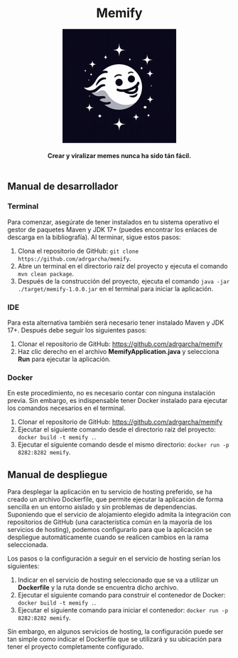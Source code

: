 <div style="display: flex; flex-direction: column; align-items: center">
    <h1>Memify</h1>
    <img alt="Logo de Memify" width="256" height="256" src="./src/main/resources/static/images/MemifyLogo.jpg" />
    <h4>Crear y viralizar memes nunca ha sido tán fácil.</h4>
</div>

## Manual de desarrollador
### Terminal

Para comenzar, asegúrate de tener instalados en tu sistema operativo el gestor de paquetes Maven y JDK 17+ (puedes encontrar los enlaces de descarga en la bibliografía). Al terminar, sigue estos pasos:

1. Clona el repositorio de GitHub: `git clone https://github.com/adrgarcha/memify`.
2. Abre un terminal en el directorio raíz del proyecto y ejecuta el comando `mvn clean package`.
3. Después de la construcción del proyecto, ejecuta el comando `java -jar ./target/memify-1.0.0.jar` en el terminal para iniciar la aplicación.

### IDE

Para esta alternativa también será necesario tener instalado Maven y JDK 17+. Después debe seguir los siguientes pasos:

1. Clonar el repositorio de GitHub: https://github.com/adrgarcha/memify
2. Haz clic derecho en el archivo **MemifyApplication.java** y selecciona **Run** para ejecutar la aplicación.

### Docker

En este procedimiento, no es necesario contar con ninguna instalación previa. Sin embargo, es indispensable tener Docker instalado para ejecutar los comandos necesarios en el terminal.

1. Clonar el repositorio de GitHub: https://github.com/adrgarcha/memify
2. Ejecutar el siguiente comando desde el directorio raíz del proyecto: `docker build -t memify .`.
3. Ejecutar el siguiente comando desde el mismo directorio: `docker run -p 8282:8282 memify`.

## Manual de despliegue

Para desplegar la aplicación en tu servicio de hosting preferido, se ha creado un archivo Dockerfile, que permite ejecutar la aplicación de forma sencilla en un entorno aislado y sin problemas de dependencias. Suponiendo que el servicio de alojamiento elegido admita la integración con repositorios de GitHub (una característica común en la mayoría de los servicios de hosting), podemos configurarlo para que la aplicación se despliegue automáticamente cuando se realicen cambios en la rama seleccionada.

Los pasos o la configuración a seguir en el servicio de hosting serían los siguientes:

1. Indicar en el servicio de hosting seleccionado que se va a utilizar un **Dockerfile** y la ruta donde se encuentra dicho archivo.
2. Ejecutar el siguiente comando para construir el contenedor de Docker: `docker build -t memify .`.
3. Ejecutar el siguiente comando para iniciar el contenedor: `docker run -p 8282:8282 memify`.

Sin embargo, en algunos servicios de hosting, la configuración puede ser tan simple como indicar el Dockerfile que se utilizará y su ubicación para tener el proyecto completamente configurado.
